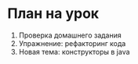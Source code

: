 # План на урок
1. Проверка домашнего задания
2. Упражнение: рефакторинг кода
3. Новая тема: конструкторы в java
